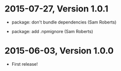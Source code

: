 2015-07-27, Version 1.0.1
=========================

 * package: don't bundle dependencies (Sam Roberts)

 * package: add .npmignore (Sam Roberts)


2015-06-03, Version 1.0.0
=========================

 * First release!
